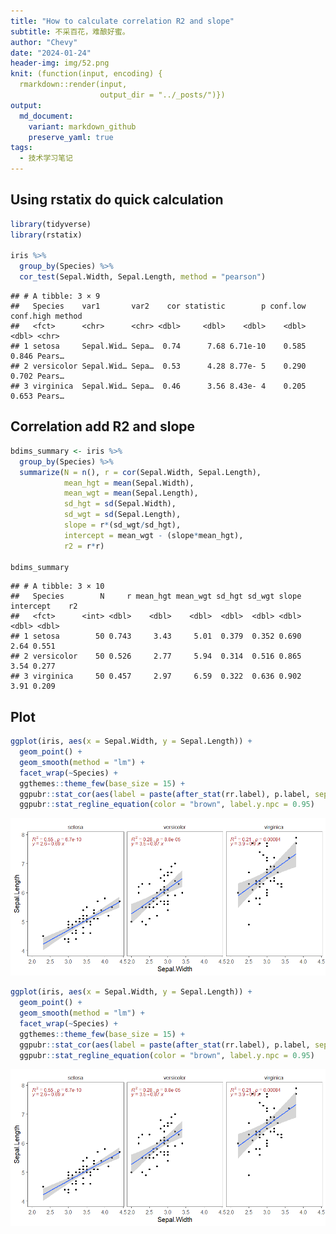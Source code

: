 ```yaml
---
title: "How to calculate correlation R2 and slope"
subtitle: 不采百花，难酿好蜜。
author: "Chevy"
date: "2024-01-24"
header-img: img/52.png
knit: (function(input, encoding) {
  rmarkdown::render(input,
                    output_dir = "../_posts/")})
output: 
  md_document:
    variant: markdown_github
    preserve_yaml: true
tags:
  - 技术学习笔记
---
```


## Using rstatix do quick calculation

``` r
library(tidyverse)
library(rstatix)

iris %>%
  group_by(Species) %>%
  cor_test(Sepal.Width, Sepal.Length, method = "pearson")
```

    ## # A tibble: 3 × 9
    ##   Species    var1       var2    cor statistic        p conf.low conf.high method
    ##   <fct>      <chr>      <chr> <dbl>     <dbl>    <dbl>    <dbl>     <dbl> <chr> 
    ## 1 setosa     Sepal.Wid… Sepa…  0.74      7.68 6.71e-10    0.585     0.846 Pears…
    ## 2 versicolor Sepal.Wid… Sepa…  0.53      4.28 8.77e- 5    0.290     0.702 Pears…
    ## 3 virginica  Sepal.Wid… Sepa…  0.46      3.56 8.43e- 4    0.205     0.653 Pears…

## Correlation add R2 and slope

``` r
bdims_summary <- iris %>%
  group_by(Species) %>%
  summarize(N = n(), r = cor(Sepal.Width, Sepal.Length),
            mean_hgt = mean(Sepal.Width), 
            mean_wgt = mean(Sepal.Length),
            sd_hgt = sd(Sepal.Width), 
            sd_wgt = sd(Sepal.Length),
            slope = r*(sd_wgt/sd_hgt),
            intercept = mean_wgt - (slope*mean_hgt),
            r2 = r*r)

bdims_summary
```

    ## # A tibble: 3 × 10
    ##   Species        N     r mean_hgt mean_wgt sd_hgt sd_wgt slope intercept    r2
    ##   <fct>      <int> <dbl>    <dbl>    <dbl>  <dbl>  <dbl> <dbl>     <dbl> <dbl>
    ## 1 setosa        50 0.743     3.43     5.01  0.379  0.352 0.690      2.64 0.551
    ## 2 versicolor    50 0.526     2.77     5.94  0.314  0.516 0.865      3.54 0.277
    ## 3 virginica     50 0.457     2.97     6.59  0.322  0.636 0.902      3.91 0.209

## Plot

``` r
ggplot(iris, aes(x = Sepal.Width, y = Sepal.Length)) +
  geom_point() +
  geom_smooth(method = "lm") +
  facet_wrap(~Species) + 
  ggthemes::theme_few(base_size = 15) +
  ggpubr::stat_cor(aes(label = paste(after_stat(rr.label), p.label, sep = "~ `,`~")), color = "brown", label.y.npc = 1) +
  ggpubr::stat_regline_equation(color = "brown", label.y.npc = 0.95) 
```

![](../img/2024-01-24/ggplot-1.png)

``` r
ggplot(iris, aes(x = Sepal.Width, y = Sepal.Length)) +
  geom_point() +
  geom_smooth(method = "lm") +
  facet_wrap(~Species) + 
  ggthemes::theme_few(base_size = 15) +
  ggpubr::stat_cor(aes(label = paste(after_stat(rr.label), p.label, sep = "~ `,`~")), color = "brown", label.y.npc = 1) +
  ggpubr::stat_regline_equation(color = "brown", label.y.npc = 0.95) 
```

![](../img/2024-01-24/unnamed-chunk-1-1.png)
